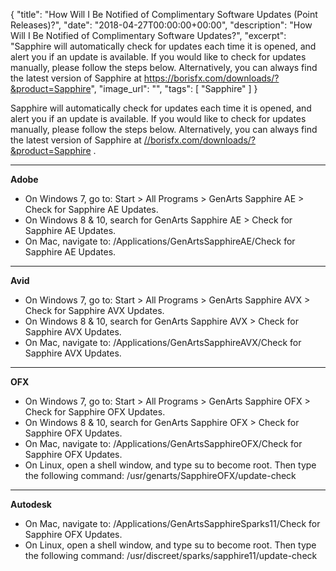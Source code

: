 {
  "title": "How Will I Be Notified of Complimentary Software Updates (Point Releases)?",
  "date": "2018-04-27T00:00:00+00:00",
  "description": "How Will I Be Notified of Complimentary Software Updates?",
  "excerpt": "Sapphire will automatically check for updates each time it is opened, and alert you if an update is available. If you would like to check for updates manually, please follow the steps below. Alternatively, you can always find the latest version of Sapphire at https://borisfx.com/downloads/?&product=Sapphire",
  "image_url": "",
  "tags": [
    "Sapphire"
  ]
}

Sapphire will automatically check for updates each time it is opened, and alert you if an update is available. If you would like to check for updates manually, please follow the steps below. Alternatively, you can always find the latest version of Sapphire at [//borisfx.com/downloads/?&product=Sapphire](/downloads/?&product=Sapphire) .

* * *

**Adobe**

*   On Windows 7, go to: Start > All Programs > GenArts Sapphire AE > Check for Sapphire AE Updates.
*   On Windows 8 & 10, search for GenArts Sapphire AE > Check for Sapphire AE Updates.
*   On Mac, navigate to: /Applications/GenArtsSapphireAE/Check for Sapphire AE Updates.

* * *

**Avid**

*   On Windows 7, go to: Start > All Programs > GenArts Sapphire AVX > Check for Sapphire AVX Updates.
*   On Windows 8 & 10, search for GenArts Sapphire AVX > Check for Sapphire AVX Updates.
*   On Mac, navigate to: /Applications/GenArtsSapphireAVX/Check for Sapphire AVX Updates.

* * *

**OFX**

*   On Windows 7, go to: Start > All Programs > GenArts Sapphire OFX > Check for Sapphire OFX Updates.
*   On Windows 8 & 10, search for GenArts Sapphire OFX > Check for Sapphire OFX Updates.
*   On Mac, navigate to: /Applications/GenArtsSapphireOFX/Check for Sapphire OFX Updates.
*   On Linux, open a shell window, and type su to become root. Then type the following command: /usr/genarts/SapphireOFX/update-check

* * *

**Autodesk**

*   On Mac, navigate to: /Applications/GenArtsSapphireSparks11/Check for Sapphire OFX Updates.
*   On Linux, open a shell window, and type su to become root. Then type the following command: /usr/discreet/sparks/sapphire11/update-check
